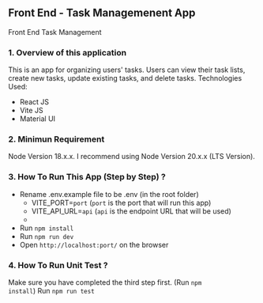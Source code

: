 ## Front End - Task Managemenent App
Front End Task Management

### 1. Overview of this application
This is an app for organizing users' tasks. Users can view their task lists, create new tasks, update existing tasks, and delete tasks.
Technologies Used:
<ul>
  <li>React JS</li>
  <li>Vite JS</li>
  <li>Material UI</li>
</ul>


### 2. Minimun Requirement
Node Version 18.x.x. I recommend using Node Version 20.x.x (LTS Version).

### 3. How To Run This App (Step by Step) ?
<ul>
  <li>
    Rename .env.example file to be .env (in the root folder)
    <ul>
      <li>VITE_PORT=<code>port</code> (<code>port</code> is the port that will run this app)</li>
      <li>VITE_API_URL=<code>api</code> (<code>api</code> is the endpoint URL that will be used)<li>
    </ul>
  </li>
  <li>Run <code>npm install</code></li>
  <li>Run <code>npm run dev</code></li>
  <li>Open <code>http://localhost:port/</code> on the browser</li>
</ul>

### 4. How To Run Unit Test ?
Make sure you have completed the third step first. (Run <code>npm install</code>)
Run <code>npm run test</code> 


